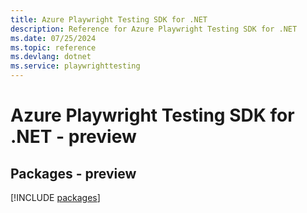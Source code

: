```yaml
---
title: Azure Playwright Testing SDK for .NET
description: Reference for Azure Playwright Testing SDK for .NET
ms.date: 07/25/2024
ms.topic: reference
ms.devlang: dotnet
ms.service: playwrighttesting
---
```

# Azure Playwright Testing SDK for .NET - preview
## Packages - preview
[!INCLUDE [packages](playwright-testing-index.md)]